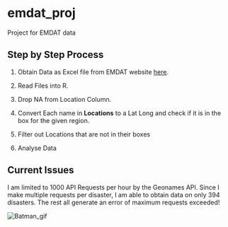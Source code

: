 # emdat_proj
Project for EMDAT data

## Step by Step Process

1. Obtain Data as Excel file from EMDAT website [here](https://public.emdat.be/).

2. Read Files into R.

3. Drop NA from Location Column.

4. Convert Each name in **Locations** to a Lat Long and check if it is in the box for the given region.

5. Filter out Locations that are not in their boxes

6. Analyse Data

## Current Issues

I am limited to 1000 API Requests per hour by the Geonames API.
Since I make multiple requests per disaster, I am able to obtain data on only 394 disasters.
The rest all generate an error of maximum requests exceeded!

![Batman_gif](https://media.giphy.com/media/dJUtqIcqeyMvK/giphy.gif)